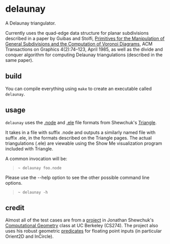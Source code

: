 delaunay
========
A Delaunay triangulator.

Currently uses the quad-edge data structure for planar subdivisions described 
in a paper by Guibas and Stolfi, 
[Primitives for the Manipulation of General Subdivisions and the Computation of 
Voronoi Diagrams](http://portal.acm.org/citation.cfm?doid=282918.282923), 
ACM Transactions on Graphics 4(2):74–123, April 1985,
as well as the divide and conquer algorithm for computing Delaunay 
triangulations (described in the same paper).

build
--------
You can compile everything using `make` to create an executable called 
`delaunay`.

usage
-----
`delaunay` uses the [.node](http://www.cs.cmu.edu/~quake/triangle.node.html) 
and [.ele](http://www.cs.cmu.edu/~quake/triangle.ele.html) file formats from 
Shewchuk's [Triangle](http://www.cs.cmu.edu/~quake/triangle.html).

It takes in a file with suffix .node and outputs a similarly named file with
suffix .ele, in the formats described on the Triangle pages.
The actual triangulations (.ele) are viewable using the Show Me visualization 
program included with Triangle.

A common invocation will be:
> `~ delaunay foo.node`

Please use the --help option to see the other possible command line options.
> `~ delaunay -h`

credit
------
Almost all of the test cases are from a 
[project](http://www.cs.berkeley.edu/~jrs/274/proj.html) in Jonathan Shewchuk's 
[Computational Geometry](http://www.cs.berkeley.edu/~jrs/274/) 
class at UC Berkeley (CS274).
The project also uses his robust geometric 
[predicates](http://www.cs.cmu.edu/~quake/robust.html)
for floating point inputs (in particular Orient2D and InCircle).

